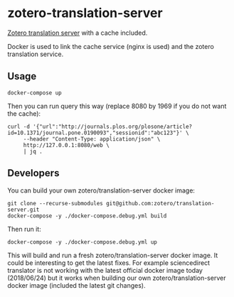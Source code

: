 # zotero-translation-server

[Zotero translation server](https://github.com/zotero/translation-server) with a cache included.

Docker is used to link the cache service (nginx is used) and the zotero translation service.

## Usage

```shell
docker-compose up
```

Then you can run query this way (replace 8080 by 1969 if you do not want the cache):

```shell
curl -d '{"url":"http://journals.plos.org/plosone/article?id=10.1371/journal.pone.0190093","sessionid":"abc123"}' \
     --header "Content-Type: application/json" \
     http://127.0.0.1:8080/web \
     | jq .
```

## Developers

You can build your own zotero/translation-server docker image:

```shell
git clone --recurse-submodules git@github.com:zotero/translation-server.git
docker-compose -y ./docker-compose.debug.yml build
```

Then run it:

```shell
docker-compose -y ./docker-compose.debug.yml up
```

This will build and run a fresh zotero/translation-server docker image. It could be interesting to get the latest fixes. For example sciencedirect translator is not working with the latest official docker image today (2018/06/24) but it works when building our own zotero/translation-server docker image (included the latest git changes).
